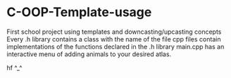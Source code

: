# C-OOP-Template-usage
First school project using templates and downcasting/upcasting concepts
Every .h library contains a class with the name of the file
cpp files contain implementations of the functions declared in the .h library
main.cpp has an interactive menu of adding animals to your desired atlas.

hf ^_^
